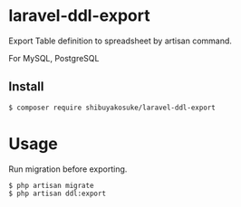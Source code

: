# laravel-ddl-export

Export Table definition to spreadsheet by artisan command.

For MySQL, PostgreSQL

## Install 

```bash
$ composer require shibuyakosuke/laravel-ddl-export
```

# Usage

Run migration before exporting.

```bash
$ php artisan migrate
$ php artisan ddl:export
```

